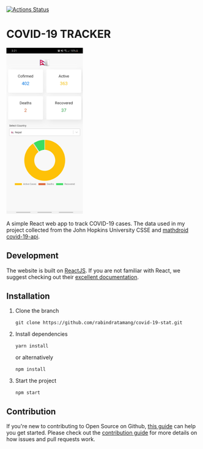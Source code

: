 [![Actions Status](https://github.com/rabindratamang/covid-19-stat/workflows/Azure%20Static%20Web%20Apps%20CI/CD/badge.svg)](https://github.com/rabindratamang/covid-19-stat/actions)
<!--![PRs Welcome](https://img.shields.io/badge/PRs-welcome-brightgreen.svg?style=flat-square)-->

# COVID-19 TRACKER
<img src="Demo.jpg" 
     width="200" 
 />

A simple React web app to track COVID-19 cases. The data used in my project collected from the John Hopkins University CSSE and [mathdroid covid-19-api](https://github.com/mathdroid/covid-19-api).

## Development
The website is built on [ReactJS](https://reactjs.org/). If you are not familiar with React, we suggest checking out their [excellent documentation](https://reactjs.org/docs).

## Installation

1. Clone the branch

   ```
   git clone https://github.com/rabindratamang/covid-19-stat.git
   ```

2. Install dependencies

   ```
   yarn install
   ```

    or alternatively

   ```
   npm install
   ```
3. Start the project
   ```
   npm start
   ```

## Contribution

If you're new to contributing to Open Source on Github, [this guide](https://guides.github.com/activities/contributing-to-open-source/) can help you get started. Please check out the [contribution guide](CONTRIBUTING.md) for more details on how issues and pull requests work.
